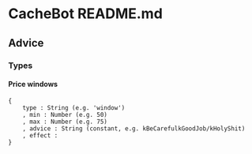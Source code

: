 # CacheBot README.md

## Advice
### Types
#### Price windows
```
{
    type : String (e.g. 'window')
    , min : Number (e.g. 50)
    , max : Number (e.g. 75)
    , advice : String (constant, e.g. kBeCarefulkGoodJob/kHolyShit)
    , effect : 
}
```
